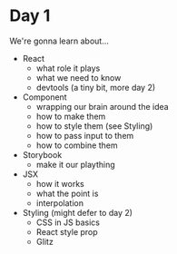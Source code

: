 # Day 1

We're gonna learn about...

- React
  - what role it plays
  - what we need to know
  - devtools (a tiny bit, more day 2)
- Component
  - wrapping our brain around the idea
  - how to make them
  - how to style them (see Styling)
  - how to pass input to them
  - how to combine them
- Storybook
  - make it our plaything
- JSX
  - how it works
  - what the point is
  - interpolation
- Styling (might defer to day 2)
  - CSS in JS basics
  - React style prop
  - Glitz
